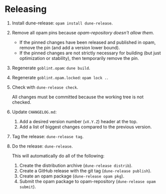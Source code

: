 # Releasing

1. Install dune-release: `opam install dune-release`.
2. Remove all opam pins because _opam-repository doesn't allow them_.

    * If the pinned changes have been released and published in opam, remove the pin (and add a version lower bound).
    * If the pinned changes are not strictly necessary for building (but just optimization or stability), then temporarily remove the pin.

3. Regenerate `goblint.opam`: `dune build`.
4. Regenerate `goblint.opam.locked`: `opam lock .`.
5. Check with `dune-release check`.

    All changes must be committed because the working tree is not checked.

5. Update `CHANGELOG.md`:

    1. Add a desired version number (`vX.Y.Z`) header at the top.
    2. Add a list of biggest changes compared to the previous version.

6. Tag the release: `dune-release tag`.
7. Do the release: `dune-release`.

    This will automatically do all of the following:

    1. Create the distribution archive (`dune-release distrib`).
    2. Create a GitHub release with the git tag (`dune-release publish`).
    3. Create an opam package (`dune-release opam pkg`).
    4. Submit the opam package to opam-repository (`dune-release opam submit`).

